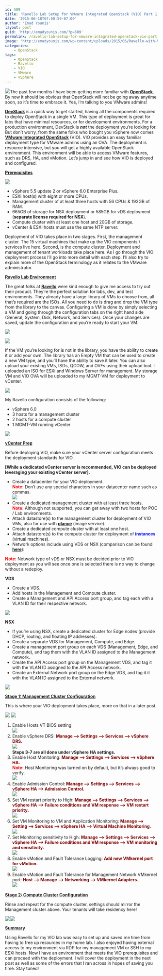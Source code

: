 ```yaml
---
id: 509
title: 'Ravello Lab Setup for VMware Integrated OpenStack (VIO) Part 1'
date: '2015-06-18T07:00:59-07:00'
author: 'Emad Younis'
layout: post
guid: 'http://emadyounis.com/?p=509'
permalink: /ravello-lab-setup-for-vmware-integrated-openstack-vio-part-1/
image: 'http://emadyounis.com/wp-content/uploads/2015/06/Ravello-with-VIO.png'
categories:
    - OpenStack
tags:
    - OpenStack
    - Ravello
    - VIO
    - VMware
    - vSphere
---
```


![](https://emadyounis.com/assets/img/2015/06/Ravello-with-VIO.png?resize=300%2C88)The past few months I have been getting more familiar with <span style="color: #0000ff;">**[OpenStack](https://www.openstack.org/)**</span>. By now it should be obvious that OpenStack will not be going away anytime soon, so it’s time to embrace it. Yes, I’m talking to you VMware admins!

**<span style="color: #0000ff;">[DevStack](http://docs.openstack.org/developer/devstack/)</span>** is a quick way to get started, having all the components required to deploy OpenStack in a single VM. This type of deployment is great for labs that have minimal resources, or for development environments. For a production environment, DevStack is ***not*** the deployment you’re looking for. But don’t worry, from the same folks who bought you vSphere now comes **<span style="color: #0000ff;">[VMware Integrated OpenStack](https://www.vmware.com/products/openstack)</span>** (VIO). VIO provides an easy familiar deployment type for VMware admins using an OVA. The deployment is resource intensive, but you will get a highly available OpenStack environment. This environment will be able to access VMware features, such as DRS, HA, and vMotion. Let’s jump in and see how VIO is deployed and configured.

**<u>Prerequisites</u>**

![](https://emadyounis.com/assets/img/2015/06/Prereq.png?resize=198%2C181)

- vSphere 5.5 update 2 or vSphere 6.0 Enterprise Plus.
- ESXi host(s) with eight or more CPUs.
- Management cluster of at least three hosts with 56 CPUs &amp; 192GB of RAM.
- 665GB of storage for NSX deployment or 585GB for vDS deployment (**separate license required for NSX**).
- Compute cluster with at least one host and 20GB of storage.
- vCenter &amp; ESXi hosts must use the same NTP server.

Deployment of VIO takes place in two stages. First, the management cluster. The 15 virtual machines that make up the VIO components / services live here. Second, is the compute cluster. Deployment and management of tenant workloads take place here. As I go through the VIO deployment process I’ll go into more detail with each step. I’ll also try to explain more of the OpenStack terminology as it relates to the VMware administrator.

<span style="text-decoration: underline;">**Ravello Lab Environment**</span>

The great folks at **<span style="color: #0000ff;">[Ravello](http://www.ravellosystems.com/)</span>** were kind enough to give me access to try out their product. They’re the perfect solution for labs, dev, and test environments. They already have a large library of VMs to choose from, all that’s required are the ISOs. All you need to do is drag and drop the VM type from the library to the canvas. Configuring a VM is done by simply selecting a VM and going through the configuration tabs on the right hand side (General, System, Disk, Network, and Services). Once your changes are saved, update the configuration and you’re ready to start your VM.

[![](https://emadyounis.com/assets/img/2015/06/Ravello-Library.jpg?resize=1024%2C295)](https://emadyounis.com/assets/img/2015/06/Ravello-Library.jpg)

[![](https://emadyounis.com/assets/img/2015/06/Ravello-Update.jpg?resize=1024%2C638)](https://emadyounis.com/assets/img/2015/06/Ravello-Update.jpg)

If the VM you’re looking for is not in the library, you have the ability to create it or add your own. The library has an Empty VM that can be used to create a new VM type, and you’ll have the ability to save it later. You can also upload your existing VMs, ISOs, QCOW, and OVFs using their upload tool. I uploaded an ISO for ESXi and Windows Server for management. My storage VM and VIO OVA will be uploaded to my MGMT-VM for deployment to vCenter.

[![](https://emadyounis.com/assets/img/2015/06/Ravello-Import-Tool.jpg?resize=1024%2C436)](https://emadyounis.com/assets/img/2015/06/Ravello-Import-Tool.jpg)

My Ravello configuration consists of the following:

- vSphere 6.0
- 3 hosts for a management cluster
- 2 hosts for a compute cluster
- 1 MGMT-VM running vCenter

[![](https://emadyounis.com/assets/img/2015/06/Lab.jpg?resize=654%2C510)](https://emadyounis.com/assets/img/2015/06/Lab.jpg)

<span style="text-decoration: underline;">**vCenter Prep**</span>

Before deploying VIO, make sure your vCenter server configuration meets the deployment standards for VIO.

**\[While a dedicated vCenter server is recommended, VIO can be deployed leveraging your existing vCenter server\].**

- Create a datacenter for your VIO deployment.  
    <span style="color: #ff0000;">**Note:**</span> Don’t use any special characters in your datacenter name such as commas.  
    [![](https://emadyounis.com/assets/img/2015/06/VIO-Error.jpg?resize=344%2C129)](https://emadyounis.com/assets/img/2015/06/VIO-Error.jpg)
- Create a dedicated management cluster with at least three hosts.  
    <span style="color: #ff0000;">**Note:**</span> Although not supported, you can get away with two hosts for POC / Lab environments.
- Attach datastore(s) to the management cluster for deployment of VIO VMs, also for use with <span style="color: #0000ff;">**[glance](http://docs.openstack.org/developer/glance/)**</span> (image service).
- Create a dedicated compute cluster with at least one host.
- Attach datastore(s) to the compute cluster for deployment of <span style="color: #0000ff;">**instances**</span> (virtual machines).
- Network options include using VDS or NSX (comparison can be found **<span style="color: #0000ff;">[here](http://emadyounis.com/openstack/vmware-integrated-openstack-vio-primer/)</span>**):

<span style="color: #ff0000;">**Note:**</span> Network type of vDS or NSX must be decided prior to VIO deployment as you will see once one is selected there is no way to change without a redeploy.

**<span id="GUID-4B404DEC-BBE3-49FB-BEC4-022A7DAC5E02__productname_0C90CE0C8421442D8AECA1D345317952">VDS </span>**

- Create a VDS.
- Add hosts in the Management and Compute cluster.
- Create a Management and API Access port group, and tag each with a VLAN ID for their respective network.

[![](https://emadyounis.com/assets/img/2015/06/VDS.jpg?resize=537%2C361)](https://emadyounis.com/assets/img/2015/06/VDS.jpg)

**NSX**

- If you’re using NSX, create a dedicated cluster for Edge nodes (provide DHCP, routing, and floating IP addresses).
- Create a separate VDS for Management, Compute, and Edge.
- Create a management port group on each VDS (Management, Edge, and Compute), and tag them with the VLAN ID assigned to the Management network.
- Create the API Access port group on the Management VDS, and tag it with the VLAN ID assigned to the API Access network.
- Create an External Network port group on the Edge VDS, and tag it it with the VLAN ID assigned to the External network.

[![](https://emadyounis.com/assets/img/2015/06/NSX.jpg?resize=537%2C450)](https://emadyounis.com/assets/img/2015/06/NSX.jpg)

<span style="text-decoration: underline;">**Stage 1: Management Cluster Configuration**</span>

This is where your VIO deployment takes place, more on that in a later post.

[![](https://emadyounis.com/assets/img/2015/06/Mgmt-Cluster.jpg?resize=529%2C246)](https://emadyounis.com/assets/img/2015/06/Mgmt-Cluster.jpg) [![](https://emadyounis.com/assets/img/2015/06/WebClient.jpg?resize=534%2C255)](https://emadyounis.com/assets/img/2015/06/WebClient.jpg)

1. Enable Hosts VT BIOS setting  
    [![](https://emadyounis.com/assets/img/2015/06/Bios.jpg?resize=694%2C244)](https://emadyounis.com/assets/img/2015/06/Bios.jpg)
2. Enable vSphere DRS: <span style="color: #800000;">**Manage –&gt; Settings –&gt; Services –&gt; vSphere DRS.**</span>  
    [![](https://emadyounis.com/assets/img/2015/06/VIO-DRS.jpg?resize=963%2C275)](https://emadyounis.com/assets/img/2015/06/VIO-DRS.jpg)  
    **Steps 3-7 are all done under vSphere HA settings.**
3. Enable Host Monitoring: **<span style="color: #800000;">Manage –&gt; Settings –&gt; Services –&gt; vSphere HA.</span>**  
    <span style="color: #ff0000;">**Note:**</span> Host Monitoring was turned on by default, but it’s always good to verify.  
    [![](https://emadyounis.com/assets/img/2015/06/Host-Monitoring.jpg?resize=962%2C160)](https://emadyounis.com/assets/img/2015/06/Host-Monitoring.jpg)
4. Enable Admission Control: **<span style="color: #800000;">Manage –&gt; Settings –&gt; Services –&gt; vSphere HA –&gt; Admission Control.</span>**  
    [![](https://emadyounis.com/assets/img/2015/06/Admission-Control.jpg?resize=1024%2C603)](https://emadyounis.com/assets/img/2015/06/Admission-Control.jpg)
5. Set VM restart priority to High: <span style="color: #800000;">**Manage –&gt; Settings –&gt; Services –&gt; vSphere HA –&gt; Failure conditions and VM response –&gt; VM restart priority.**</span>  
    [![](https://emadyounis.com/assets/img/2015/06/VM-restart-Priority.jpg?resize=1024%2C564)](https://emadyounis.com/assets/img/2015/06/VM-restart-Priority.jpg)
6. Set VM Monitoring to VM and Application Monitoring: <span style="color: #800000;">**Manage –&gt; Setting –&gt; Services –&gt; vSphere HA –&gt; Virtual Machine Monitoring.**</span>  
    [![](https://emadyounis.com/assets/img/2015/06/VM-Monitoring.jpg?resize=961%2C622)](https://emadyounis.com/assets/img/2015/06/VM-Monitoring.jpg)
7. Set Monitoring sensitivity to High: **<span style="color: #800000;">Manage –&gt; Settings –&gt; Services –&gt; vSphere HA –&gt; Failure conditions and VM response –&gt; VM monitoring and sensitivity.</span>**  
    [![](https://emadyounis.com/assets/img/2015/06/VM-sensitivity.jpg?resize=1024%2C212)](https://emadyounis.com/assets/img/2015/06/VM-sensitivity.jpg)
8. Enable vMotion and Fault Tolerance Logging: <span style="color: #800000;">**Add new VMkernel port for vMotion.**</span>  
    [![](https://emadyounis.com/assets/img/2015/06/vMotion.jpg?resize=957%2C561)](https://emadyounis.com/assets/img/2015/06/vMotion.jpg)
9. Enable vMotion and Fault Tolerance for Management Network VMkernel port: <span style="color: #800000;">**Host –&gt; Manage –&gt; Networking –&gt; VMkernel Adapters.**</span>  
    [![](https://emadyounis.com/assets/img/2015/06/FT-and-VMotion-on-VMK.jpg?resize=963%2C563)](https://emadyounis.com/assets/img/2015/06/FT-and-VMotion-on-VMK.jpg)

<span style="text-decoration: underline;">**Stage 2: Compute Cluster Configuration**</span>

Rinse and repeat for the compute cluster, settings should mirror the Management cluster above. Your tenants will take residency here!

[![](https://emadyounis.com/assets/img/2015/06/Compute-Cluster.jpg?resize=322%2C226)](https://emadyounis.com/assets/img/2015/06/Compute-Cluster.jpg)[![](https://emadyounis.com/assets/img/2015/06/Compute-Cluster-WebClient.jpg?resize=538%2C370)](https://emadyounis.com/assets/img/2015/06/Compute-Cluster-WebClient.jpg)

<span style="text-decoration: underline;">**Summary**</span>

Using Ravello for my VIO lab was easy to set up and saved me time from having to free up resources in my home lab. I also enjoyed having external access to my environment via RDP for my management VM or SSH to my ESXi hosts. Now I have an environment that meets the VIO prerequisites and can proceed with the deployment. I will cover the deployment in the next post as well as some of the errors that I ran across in hopes of saving you time. Stay tuned!

